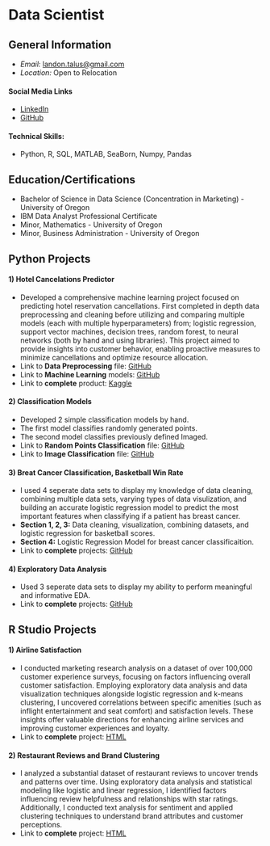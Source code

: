 # Data Scientist

## General Information
- *Email:* landon.talus@gmail.com 
- *Location:* Open to Relocation

#### Social Media Links
- [LinkedIn](https://www.linkedin.com/in/landon-james)
- [GitHub](https://github.com/LandonJames1)

#### Technical Skills:
* Python, R, SQL, MATLAB, SeaBorn, Numpy, Pandas

## Education/Certifications
* Bachelor of Science in Data Science (Concentration in Marketing) - University of Oregon
* IBM Data Analyst Professional Certificate
* Minor, Mathematics - University of Oregon
* Minor, Business Administration - University of Oregon

## Python Projects

#### 1) Hotel Cancelations Predictor
* Developed a comprehensive machine learning project focused on predicting hotel reservation cancellations. First completed in depth data preprocessing and cleaning before utilizing and comparing multiple models (each with multiple hyperparameters) from; logistic regression, support vector machines, decision trees, random forest, to neural networks (both by hand and using libraries). This project aimed to provide insights into customer behavior, enabling proactive measures to minimize cancellations and optimize resource allocation.
* Link to **Data Preprocessing** file: [GitHub](https://github.com/LandonJames1/Portfolio/blob/main/Hotels_PreProcess%20(Portfolio).ipynb)
* Link to **Machine Learning** models: [GitHub](https://github.com/LandonJames1/Portfolio/blob/main/Hotel_ML%20(Portfolio).ipynb)
* Link to **complete** product: [Kaggle](https://www.kaggle.com/code/landonjames/data-cleaning-and-machine-learning-models)

#### 2) Classification Models
* Developed 2 simple classification models by hand.
* The first model classifies randomly generated points.
* The second model classifies previously defined Imaged.
* Link to **Random Points Classification** file: [GitHub](https://github.com/LandonJames1/Portfolio/blob/main/Simple_Classification%20(Portfolio).ipynb)
* Link to **Image Classification** file: [GitHub](https://github.com/LandonJames1/Portfolio/blob/main/Image_Classification%20(Portfolio).ipynb)

#### 3) Breat Cancer Classification, Basketball Win Rate
* I used 4 seperate data sets to display my knowledge of data cleaning, combining multiple data sets, varying types of data visulization, and building an accurate logistic regression model to predict the most important features when classifying if a patient has breast cancer.
* **Section 1, 2, 3:** Data cleaning, visualization, combining datasets, and logistic regression for basketball scores.
* **Section 4:** Logistic Regression Model for breast cancer classificaition. 
* Link to **complete** projects: [GitHub](https://github.com/LandonJames1/Portfolio/blob/main/COVID_LifeExpectancy_Bball_Cancer%20(Portfolio).ipynb)

#### 4) Exploratory Data Analysis
* Used 3 seperate data sets to display my ability to perform meaningful and informative EDA.
* Link to **complete** projects: [GitHub](https://github.com/LandonJames1/Portfolio/blob/main/Candy_Movie_Hauntings%20(Portfolio).ipynb)

## R Studio Projects

#### 1) Airline Satisfaction
* I conducted marketing research analysis on a dataset of over 100,000 customer experience surveys, focusing on factors influencing overall customer satisfaction. Employing exploratory data analysis and data visualization techniques alongside logistic regression and k-means clustering, I uncovered correlations between specific amenities (such as inflight entertainment and seat comfort) and satisfaction levels. These insights offer valuable directions for enhancing airline services and improving customer experiences and loyalty.
* Link to **complete** project: [HTML](https://landonjames1.github.io/Portfolio/Airline-Satisfaction--Portfolio-.html)

#### 2) Restaurant Reviews and Brand Clustering
* I analyzed a substantial dataset of restaurant reviews to uncover trends and patterns over time. Using exploratory data analysis and statistical modeling like logistic and linear regression, I identified factors influencing review helpfulness and relationships with star ratings. Additionally, I conducted text analysis for sentiment and applied clustering techniques to understand brand attributes and customer perceptions.
* Link to **complete** project: [HTML](https://landonjames1.github.io/Portfolio/Restaurants_Brands--Portfolio-.html)
